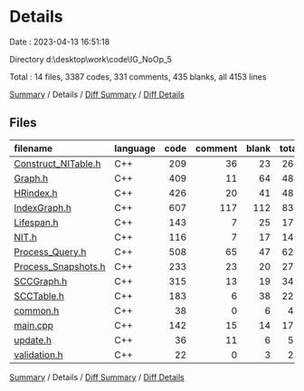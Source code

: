 # Details

Date : 2023-04-13 16:51:18

Directory d:\\desktop\\work\\code\\IG_NoOp_5

Total : 14 files,  3387 codes, 331 comments, 435 blanks, all 4153 lines

[Summary](results.md) / Details / [Diff Summary](diff.md) / [Diff Details](diff-details.md)

## Files
| filename | language | code | comment | blank | total |
| :--- | :--- | ---: | ---: | ---: | ---: |
| [Construct_NITable.h](/Construct_NITable.h) | C++ | 209 | 36 | 23 | 268 |
| [Graph.h](/Graph.h) | C++ | 409 | 11 | 64 | 484 |
| [HRindex.h](/HRindex.h) | C++ | 426 | 20 | 41 | 487 |
| [IndexGraph.h](/IndexGraph.h) | C++ | 607 | 117 | 112 | 836 |
| [Lifespan.h](/Lifespan.h) | C++ | 143 | 7 | 25 | 175 |
| [NIT.h](/NIT.h) | C++ | 116 | 7 | 17 | 140 |
| [Process_Query.h](/Process_Query.h) | C++ | 508 | 65 | 47 | 620 |
| [Process_Snapshots.h](/Process_Snapshots.h) | C++ | 233 | 23 | 20 | 276 |
| [SCCGraph.h](/SCCGraph.h) | C++ | 315 | 13 | 19 | 347 |
| [SCCTable.h](/SCCTable.h) | C++ | 183 | 6 | 38 | 227 |
| [common.h](/common.h) | C++ | 38 | 0 | 6 | 44 |
| [main.cpp](/main.cpp) | C++ | 142 | 15 | 14 | 171 |
| [update.h](/update.h) | C++ | 36 | 11 | 6 | 53 |
| [validation.h](/validation.h) | C++ | 22 | 0 | 3 | 25 |

[Summary](results.md) / Details / [Diff Summary](diff.md) / [Diff Details](diff-details.md)